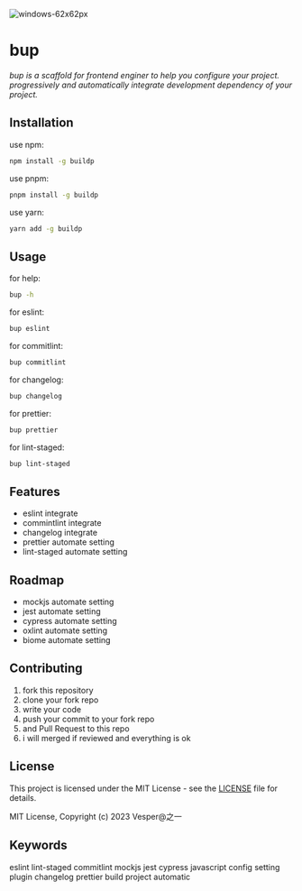 ![windows-62x62px](https://github.com/newObjectccc/bup/assets/42132586/f69c213d-1707-4fd7-922a-f0a38e62b610)

# bup

_bup is a scaffold for frontend enginer to help you configure your project. progressively and automatically integrate development dependency of your project._

## Installation

use npm:

```bash
npm install -g buildp
```

use pnpm:

```bash
pnpm install -g buildp
```

use yarn:

```bash
yarn add -g buildp
```

## Usage

for help:

```bash
bup -h
```

for eslint:

```bash
bup eslint
```

for commitlint:

```bash
bup commitlint
```

for changelog:

```bash
bup changelog
```

for prettier:

```bash
bup prettier
```

for lint-staged:

```bash
bup lint-staged
```

## Features

- eslint integrate
- commintlint integrate
- changelog integrate
- prettier automate setting
- lint-staged automate setting

## Roadmap

- mockjs automate setting
- jest automate setting
- cypress automate setting
- oxlint automate setting
- biome automate setting

## Contributing

1. fork this repository
2. clone your fork repo
3. write your code
4. push your commit to your fork repo
5. and Pull Request to this repo
6. i will merged if reviewed and everything is ok

## License

This project is licensed under the MIT License - see the [LICENSE](LICENSE) file for details.

MIT License, Copyright (c) 2023 Vesper@之一

## Keywords

eslint lint-staged commitlint mockjs jest cypress javascript config setting plugin changelog prettier build project automatic
